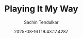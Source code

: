 ---
title: "Playing It My Way"
date: "2025-08-16T19:43:17.428Z"
author: "Sachin Tendulkar"
read_year: "NO"
recommendation: '3'
url: /bookshelf/playing-it-my-way
---